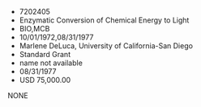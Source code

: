 * 7202405
* Enzymatic Conversion of Chemical Energy to Light
* BIO,MCB
* 10/01/1972,08/31/1977
* Marlene DeLuca, University of California-San Diego
* Standard Grant
*   name not available
* 08/31/1977
* USD 75,000.00

NONE